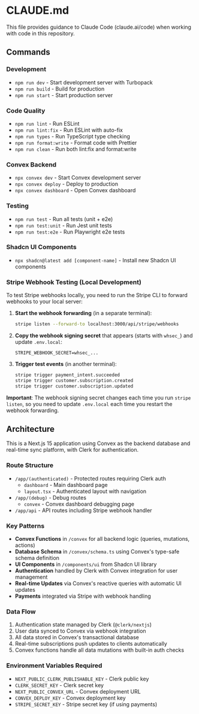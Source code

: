 # CLAUDE.md

This file provides guidance to Claude Code (claude.ai/code) when working with code in this repository.

## Commands

### Development
- `npm run dev` - Start development server with Turbopack
- `npm run build` - Build for production
- `npm run start` - Start production server

### Code Quality
- `npm run lint` - Run ESLint
- `npm run lint:fix` - Run ESLint with auto-fix
- `npm run types` - Run TypeScript type checking
- `npm run format:write` - Format code with Prettier
- `npm run clean` - Run both lint:fix and format:write

### Convex Backend
- `npx convex dev` - Start Convex development server
- `npx convex deploy` - Deploy to production
- `npx convex dashboard` - Open Convex dashboard

### Testing
- `npm run test` - Run all tests (unit + e2e)
- `npm run test:unit` - Run Jest unit tests
- `npm run test:e2e` - Run Playwright e2e tests

### Shadcn UI Components
- `npx shadcn@latest add [component-name]` - Install new Shadcn UI components

### Stripe Webhook Testing (Local Development)
To test Stripe webhooks locally, you need to run the Stripe CLI to forward webhooks to your local server:

1. **Start the webhook forwarding** (in a separate terminal):
   ```bash
   stripe listen --forward-to localhost:3000/api/stripe/webhooks
   ```

2. **Copy the webhook signing secret** that appears (starts with `whsec_`) and update `.env.local`:
   ```
   STRIPE_WEBHOOK_SECRET=whsec_...
   ```

3. **Trigger test events** (in another terminal):
   ```bash
   stripe trigger payment_intent.succeeded
   stripe trigger customer.subscription.created
   stripe trigger customer.subscription.updated
   ```

**Important**: The webhook signing secret changes each time you run `stripe listen`, so you need to update `.env.local` each time you restart the webhook forwarding.

## Architecture

This is a Next.js 15 application using Convex as the backend database and real-time sync platform, with Clerk for authentication.

### Route Structure
- `/app/(authenticated)` - Protected routes requiring Clerk auth
  - `dashboard` - Main dashboard page
  - `layout.tsx` - Authenticated layout with navigation
- `/app/(debug)` - Debug routes
  - `convex` - Convex dashboard debugging page
- `/app/api` - API routes including Stripe webhook handler

### Key Patterns
- **Convex Functions** in `/convex` for all backend logic (queries, mutations, actions)
- **Database Schema** in `/convex/schema.ts` using Convex's type-safe schema definition
- **UI Components** in `/components/ui` from Shadcn UI library  
- **Authentication** handled by Clerk with Convex integration for user management
- **Real-time Updates** via Convex's reactive queries with automatic UI updates
- **Payments** integrated via Stripe with webhook handling

### Data Flow
1. Authentication state managed by Clerk (`@clerk/nextjs`)
2. User data synced to Convex via webhook integration
3. All data stored in Convex's transactional database
4. Real-time subscriptions push updates to clients automatically
5. Convex functions handle all data mutations with built-in auth checks

### Environment Variables Required
- `NEXT_PUBLIC_CLERK_PUBLISHABLE_KEY` - Clerk public key
- `CLERK_SECRET_KEY` - Clerk secret key
- `NEXT_PUBLIC_CONVEX_URL` - Convex deployment URL
- `CONVEX_DEPLOY_KEY` - Convex deployment key
- `STRIPE_SECRET_KEY` - Stripe secret key (if using payments)
